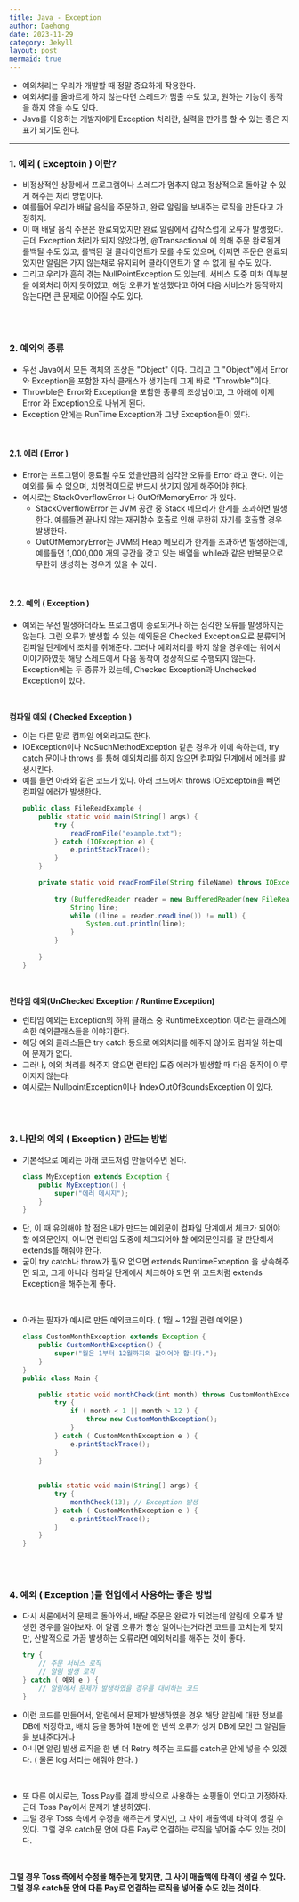 ```yaml
---
title: Java - Exception
author: Daehong
date: 2023-11-29
category: Jekyll
layout: post
mermaid: true
---
```


* 예외처리는 우리가 개발할 때 정말 중요하게 작용한다.
* 예외처리를 올바르게 하지 않는다면 스레드가 멈출 수도 있고, 원하는 기능이 동작을 하지 않을 수도 있다.
* Java를 이용하는 개발자에게 Exception 처리란, 실력을 판가름 할 수 있는 좋은 지표가 되기도 한다.

<hr>

### 1. 예외 ( Exceptoin ) 이란?
* 비정상적인 상황에서 프로그램이나 스레드가 멈추지 않고 정상적으로 돌아갈 수 있게 해주는 처리 방법이다.
* 예를들어 우리가 배달 음식을 주문하고, 완료 알림을 보내주는 로직을 만든다고 가정하자.
* 이 때 배달 음식 주문은 완료되었지만 완료 알림에서 갑작스럽게 오류가 발생했다. 근데 Exception 처리가 되지 않았다면, @Transactional 에 의해 주문 완료된게 롤백될 수도 있고, 롤백된 걸 클라이언트가 모를 수도 있으며, 어쩌면 주문은 완료되었지만 알림은 가지 않는채로 유지되어 클라이언트가 알 수 없게 될 수도 있다.
* 그리고 우리가 흔히 겪는 NullPointException 도 있는데, 서비스 도중 미처 이부분을 예외처리 하지 못하였고, 해당 오류가 발생했다고 하여 다음 서비스가 동작하지 않는다면 큰 문제로 이어질 수도 있다.

<br>
<br>

### 2. 예외의 종류
* 우선 Java에서 모든 객체의 조상은 "Object" 이다. 그리고 그 "Object"에서 Error와 Exception을 포함한 자식 클래스가 생기는데 그게 바로 "Throwble"이다.
* Throwble은 Error와 Exception을 포함한 종류의 조상님이고, 그 아래에 이제 Error 와 Exception으로 나뉘게 된다.
* Exception 안에는 RunTime Exception과 그냥 Exception들이 있다.

<br>

#### 2.1. 에러 ( Error )
* Error는 프로그램이 종료될 수도 있을만큼의 심각한 오류를 Error 라고 한다. 이는 예외를 둘 수 없으며, 치명적이므로 반드시 생기지 않게 해주어야 한다.
* 예시로는 StackOverflowError 나 OutOfMemoryError 가 있다. 
	* StackOverflowError 는 JVM 공간 중 Stack 메모리가 한계를 초과하면 발생한다.  예를들면 끝나지 않는 재귀함수 호출로 인해 무한히 자기를 호출할 경우 발생한다.
	* OutOfMemoryError는 JVM의 Heap 메모리가 한계를 초과하면 발생하는데, 예를들면 1,000,000 개의 공간을 갖고 있는 배열을 while과 같은 반복문으로 무한히 생성하는 경우가 있을 수 있다.

<br>

#### 2.2. 예외 ( Exception )
* 예외는 우선 발생하더라도 프로그램이 종료되거나 하는 심각한 오류를 발생하지는 않는다. 그런 오류가 발생할 수 있는 예외문은 Checked Exception으로 분류되어 컴파일 단계에서 조치를 취해준다. 그러나 예외처리를 하지 않을 경우에는 위에서 이야기하였듯 해당 스레드에서 다음 동작이 정상적으로 수행되지 않는다. Exception에는 두 종류가 있는데, Checked Exception과 Unchecked Exception이 있다.

<br>

**컴파일 예외 ( Checked Exception )**
* 이는 다른 말로 컴파일 예외라고도 한다. 
* IOException이나 NoSuchMethodException 같은 경우가 이에 속하는데, try catch 문이나 throws 를 통해 예외처리를 하지 않으면 컴파일 단계에서 에러를 발생시킨다.
* 예를 들면 아래와 같은 코드가 있다. 아래 코드에서 throws IOExceptoin을 빼면 컴파일 에러가 발생한다.
	```java
	public class FileReadExample {
		public static void main(String[] args) {
			try {
				readFromFile("example.txt");
			} catch (IOException e) {
				e.printStackTrace();
			}
		}

		private static void readFromFile(String fileName) throws IOException {
		
			try (BufferedReader reader = new BufferedReader(new FileReader(fileName))) {
				String line;
				while ((line = reader.readLine()) != null) {
					System.out.println(line);
				}
			}
			
		}
	}
	```

<br>

**런타임 예외(UnChecked Exception / Runtime Exception)**
* 런타임 예외는 Exception의 하위 클래스 중 RuntimeException 이라는 클래스에 속한 예외클래스들을 이야기한다.
* 해당 예외 클래스들은 try catch 등으로 예외처리를 해주지 않아도 컴파일 하는데에 문제가 없다.
* 그러나, 예외 처리를 해주지 않으면 런타임 도중 에러가 발생할 때 다음 동작이 이루어지지 않는다.
* 예시로는 NullpointException이나 IndexOutOfBoundsException 이 있다.

<br>
<br>

### 3. 나만의 예외 ( Exception ) 만드는 방법
* 기본적으로 예외는 아래 코드처럼 만들어주면 된다.
	```java
	class MyException extends Exception {
		public MyException() {
			super("에러 메시지");
		}
	}
	```
* 단, 이 때 유의해야 할 점은 내가 만드는 예외문이 컴파일 단계에서 체크가 되어야 할 예외문인지, 아니면 런타임 도중에 체크되어야 할 예외문인지를 잘 판단해서 extends를 해줘야 한다.
* 굳이 try catch나 throw가 필요 없으면 extends RuntimeException 을 상속해주면 되고, 그게 아니라 컴파일 단계에서 체크해야 되면 위 코드처럼 extends Exception을 해주는게 좋다.

<br>

* 아래는 필자가 예시로 만든 예외코드이다. ( 1월 ~ 12월 관련 예외문 )
	```java
	class CustomMonthException extends Exception {
		public CustomMonthException() {
			super("월은 1부터 12월까지의 값이어야 합니다.");
		}
	}
	public class Main {

		public static void monthCheck(int month) throws CustomMonthException {
			try {
				if ( month < 1 || month > 12 ) {
					throw new CustomMonthException();
				}
			} catch ( CustomMonthException e ) {
				e.printStackTrace();
			}
		}
		
		
		public static void main(String[] args) {
			try {
				monthCheck(13); // Exception 발생
			} catch ( CustomMonthException e ) {
				e.printStackTrace();
			}
		}
	}
	```

<br>
<br>

### 4. 예외 ( Exception )를 현업에서 사용하는 좋은 방법
* 다시 서론에서의 문제로 돌아와서, 배달 주문은 완료가 되었는데 알림에 오류가 발생한 경우를 알아보자. 이 알림 오류가 항상 일어나는거라면 코드를 고치는게 맞지만, 산발적으로 가끔 발생하는 오류라면 예외처리를 해주는 것이 좋다.
	```java
	try {
		// 주문 서비스 로직
		// 알림 발생 로직
	} catch ( 예외 e ) {
		// 알림에서 문제가 발생하였을 경우를 대비하는 코드
	}
	```
* 이런 코드를 만들어서, 알림에서 문제가 발생하였을 경우 해당 알림에 대한 정보를 DB에 저장하고, 배치 등을 통하여 1분에 한 번씩 오류가 생겨 DB에 모인 그 알림들을 보내준다거나
* 아니면 알림 발생 로직을 한 번 더 Retry 해주는 코드를 catch문 안에 넣을 수 있겠다. ( 물론 log 처리는 해줘야 한다. )

<br>

* 또 다른 예시로는, Toss Pay를 결제 방식으로 사용하는 쇼핑몰이 있다고 가정하자. 근데 Toss Pay에서 문제가 발생하였다. 
* 그럴 경우 Toss 측에서 수정을 해주는게 맞지만, 그 사이 매출액에 타격이 생길 수 있다. 그럴 경우 catch문 안에 다른 Pay로 연결하는 로직을 넣어줄 수도 있는 것이다.

<br>

**그럴 경우 Toss 측에서 수정을 해주는게 맞지만, 그 사이 매출액에 타격이 생길 수 있다. 그럴 경우 catch문 안에 다른 Pay로 연결하는 로직을 넣어줄 수도 있는 것이다.**


<br>
<br>
<br>
<br>
<br>